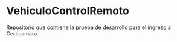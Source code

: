 # VehiculoControlRemoto
Repositorio que contiene la prueba de desarrollo para el ingreso a Certicamara

